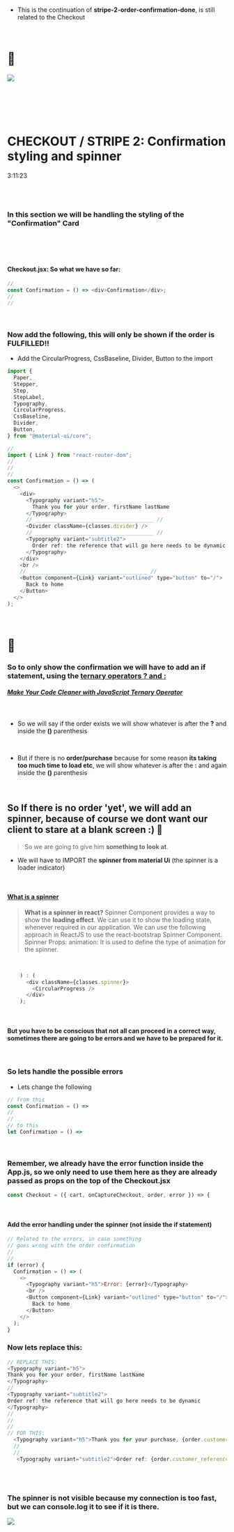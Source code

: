 <!-- # 🍯
API
app prgramming interface
<br>

#### Small notice:

> After 7 months of teaching myself blender, I am back to code, So this is one of the several projects I am preparing to get back in shape :).

<br>
[<img src="/src/img/undefined_first_commerceTests_beforeAdding-Products.jpg"/>]()
<br>

#### [NOTES : interesting](./src/Interesting.md)

<br>

# CREDITS:

Big thanks to **[Adrian Hajdin](https://github.com/adrianhajdin)** , for sharing this **Great tutorial** on how to set up an E-commerce store using: React | Commerce.js and Stripe.


>**NOTE** THE TEACHER tells that if we are using PROPS too much, the solution for it, is React Context

- But he is not going to use it in this project because we dont have many functions.

- I will create a recap react context soon (based in my school lessons)

- 1. default-project
- 2. navbar-basic-and-default-commercejs-setup
- 3. fecthing-data-from-commercejs
- 4. creating-products-with-commercejs-adding-dynamic-button-add-to-basket
- 5. Cart.CartItem-buttons-increase-decrease-remove
- 6. buttons-increase-decrease-remove-emptyCart-allready
- 7. checkoutTokenId-part1
- 8. token-shipping-Countries
- 9. token-shipping-Subdivisions
- 10. token-shipping-Options
- 11. the-next-button-before-payment-form
- 12. stripe-1
- 13. stripe-2-order-confirmation-done
- 14. stripe-2-confirmation-styling-and-spinner

https://commercejs.com/blog/adding-assets-via-the-chec-api/

-----------------------------------------
All deprecated elements:

https://commercejs.com/docs/api/#versioning

*-----------------------------------------


  // For each country, what we wanna do? we want to return,
  // a block of JSX, in this case it will be:<MenuItem and its content



Oladimeji Odunsi_beauty-woman1.jpeg
Aiony Haust_beauty-woman2.jpeg
pexels-linda-prebreza-286951.jpg
pexels-valeriia-miller-3910071.jpg
pexpexels-Venus-HD-Make-up-and-Perfume-2587363.jpg

-->

<br>

- This is the continuation of **stripe-2-order-confirmation-done**, is still related to the Checkout

<br>

# 🌵

[<img src="/src/img/stripe2ready.gif"/>]()

<br>
<br>
<br>

<br>

# CHECKOUT / STRIPE 2: Confirmation styling and spinner

3:11:23

<br>
<br>

### In this section we will be handling the styling of the "Confirmation" Card

<br>

<br>
<br>
 
 #### Checkout.jsx:  So what we have so far:

```javascript
//
const Confirmation = () => <div>Confirmation</div>;
//
//
```

<br>

### Now add the following, this will only be shown if the order is FULFILLED!!

- Add the CircularProgress, CssBaseline, Divider, Button to the import

```javascript
import {
  Paper,
  Stepper,
  Step,
  StepLabel,
  Typography,
  CircularProgress,
  CssBaseline,
  Divider,
  Button,
} from "@material-ui/core";

//
import { Link } from "react-router-dom";
//
//
//
const Confirmation = () => (
  <>
    <div>
      <Typography variant="h5">
        Thank you for your order, firstName lastName
      </Typography>
      // ______________________________________ //
      <Divider className={classes.divider} />
      // ______________________________________ //
      <Typography variant="subtitle2">
        Order ref: the reference that will go here needs to be dynamic
      </Typography>
    </div>
    <br />
    // ______________________________________ //
    <Button component={Link} variant="outlined" type="button" to="/">
      Back to home
    </Button>
  </>
);
```

<br>

# 🚧

### So to only show the confirmation we will have to add an if statement, using the <u>ternary operators **? and :**</u>

##### [Make Your Code Cleaner with JavaScript Ternary Operator](https://www.javascripttutorial.net/javascript-ternary-operator/)

<br>

- So we will say if the order exists we will show whatever is after the **?** and inside the **()** parenthesis

<br>

- But if there is no **order/purchase** because for some reason **its taking too much time to load etc**, we will show whatever is after the **:** and again inside the **()** parenthesis

<br>

## So If there is no order 'yet', we will add an spinner, because of course we dont want our client to stare at a blank screen :) 🧱

> So we are going to give him **something to look at**.

- We will have to IMPORT the **spinner from material Ui** (the spinner is a loader indicator)

<br>

#### [What is a spinner](https://www.w3schools.com/bootstrap4/bootstrap_spinners.asp)

> **What is a spinner in react?**
> Spinner Component provides a way to show the **loading effect**. We can use it to show the loading state, whenever required in our application. We can use the following approach in ReactJS to use the react-bootstrap Spinner Component. Spinner Props: animation: It is used to define the type of animation for the spinner.

<br>

```javascript
    ) : (
      <div className={classes.spinner}>
        <CircularProgress />
      </div>
    );
```

<br>

#### But you have to be conscious that not all can proceed in a correct way, sometimes there are going to be errors and we have to be prepared for it.

<br>

### So lets handle the possible errors

- Lets change the following

```javascript
// from this
const Confirmation = () =>
//
//
// to this
let Confirmation = () =>

```

<br>

### Remember, we already have the error function inside the App.js, so we only need to use them here as they are already passed as props on the top of the Checkout.jsx

```javascript
const Checkout = ({ cart, onCaptureCheckout, order, error }) => {
```

<br>

#### Add the error handling under the spinner (not inside the if statement)

```javascript
// Related to the errors, in case something
// goes wrong with the order confirmation
//
//
if (error) {
  Confirmation = () => (
    <>
      <Typography variant="h5">Error: {error}</Typography>
      <br />
      <Button component={Link} variant="outlined" type="button" to="/">
        Back to home
      </Button>
    </>
  );
}
```

### Now lets replace this:

```javascript
// REPLACE THIS:
<Typography variant="h5">
Thank you for your order, firstName lastName
</Typography>
//
<Typography variant="subtitle2">
Order ref: the reference that will go here needs to be dynamic
</Typography>
//
//
//
// FOR THIS:
  <Typography variant="h5">Thank you for your purchase, {order.customer.firstname} {order.customer.lastname}!</Typography>
  //
  //
   <Typography variant="subtitle2">Order ref: {order.customer_reference}</Typography>
```

<br>
<br>

### The spinner is not visible because my connection is too fast, but we can console.log it to see if it is there.

[<img src="/src/img/confirmation-card__and_spinner___success.gif"/>]()
